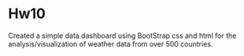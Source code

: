 # Hw10

Created a simple data dashboard using BootStrap css and html for the analysis/visualization of weather data from over 500 countries.
